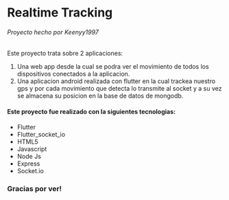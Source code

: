 # Realtime Tracking
###### Proyecto hecho por Keenyy1997

Este proyecto trata sobre 2 aplicaciones: 

1. Una web app desde la cual se podra ver el movimiento de todos los dispositivos conectados
a la aplicacion.
2. Una aplicacion android realizada con flutter en la cual trackea nuestro gps y por cada movimiento que detecta lo transmite al socket
y a su vez se almacena su posicion en la base de datos de mongodb.


#### Este proyecto fue realizado con la siguientes tecnologias:

- Flutter
- Flutter_socket_io
- HTML5
- Javascript
- Node Js
- Express
- Socket.io


### Gracias por ver!
